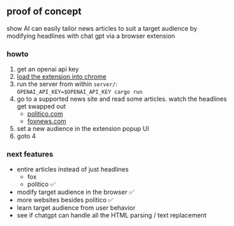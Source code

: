 ## proof of concept
show AI can easily tailor news articles to suit a target audience  by modifying headlines with chat gpt via a browser extension
### howto
1. get an openai api key
2. [load the extension into chrome](https://bashvlas.com/blog/install-chrome-extension-in-developer-mode/)
3. run the server from within `server/`:  
`OPENAI_API_KEY=$OPENAI_API_KEY cargo run`
4. go to a supported news site and read some articles. watch the headlines get swapped out
    - [politico.com](https://www.politico.com/)
    - [foxnews.com](https://www.foxnews.com/)
6. set a new audience in the extension popup UI
7. goto 4

### next features
- entire articles instead of just headlines
  - fox
  - politico ✅
- modify target audience in the browser ✅
- more websites besides politico ✅
- learn target audience from user behavior
- see if chatgpt can handle all the HTML parsing / text replacement

